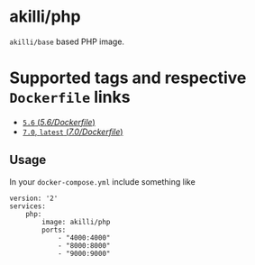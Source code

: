 # akilli/php

`akilli/base` based PHP image.

# Supported tags and respective `Dockerfile` links

- [`5.6` (*5.6/Dockerfile*)](https://github.com/akilli/docker/blob/master/php5/Dockerfile)
- [`7.0`, `latest` (*7.0/Dockerfile*)](https://github.com/akilli/docker/blob/master/php/Dockerfile)

## Usage

In your `docker-compose.yml` include something like

    version: '2'
    services:
        php:
            image: akilli/php
            ports:
                - "4000:4000"
                - "8000:8000"
                - "9000:9000"
